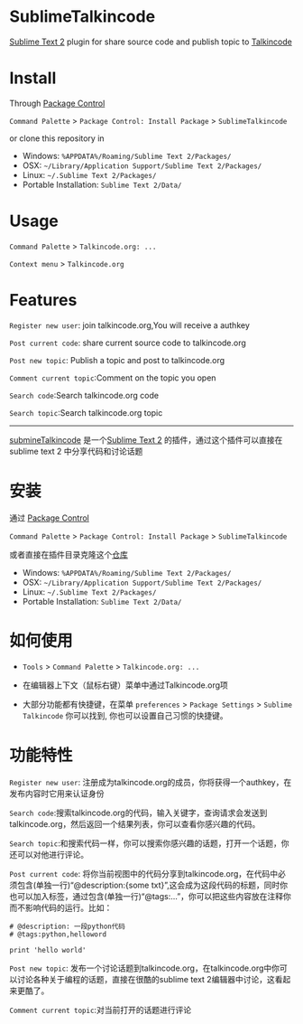 SublimeTalkincode
=================

[Sublime Text 2](http://www.sublimetext.com/2) plugin for share source code and publish topic to [Talkincode](http://www.talkincode.org) 

Install
=======

Through [Package Control](http://wbond.net/sublime_packages/package_control)

`Command Palette` > `Package Control: Install Package` > `SublimeTalkincode`

or clone this repository in

* Windows: `%APPDATA%/Roaming/Sublime Text 2/Packages/`
* OSX: `~/Library/Application Support/Sublime Text 2/Packages/`
* Linux: `~/.Sublime Text 2/Packages/`
* Portable Installation: `Sublime Text 2/Data/`

Usage
=====

`Command Palette` > `Talkincode.org: ...`

`Context menu` > `Talkincode.org`

Features
========

`Register new user`: join talkincode.org,You will receive a authkey

`Post current code`: share current source code to talkincode.org

`Post new topic`: Publish a topic and post to talkincode.org

`Comment current topic`:Comment on the topic you open

`Search code`:Search talkincode.org code

`Search topic`:Search talkincode.org topic

*************************************************************************
[submineTalkincode](http://www.talkincode.org) 是一个[Sublime Text 2](http://www.sublimetext.com/2) 的插件，通过这个插件可以直接在sublime text 2 中分享代码和讨论话题 

安装
=======

通过 [Package Control](http://wbond.net/sublime_packages/package_control)

`Command Palette` > `Package Control: Install Package` > `SublimeTalkincode`

或者直接在插件目录克隆这个[仓库](https://github.com/jamiesun/SublimeTalkincode)

* Windows: `%APPDATA%/Roaming/Sublime Text 2/Packages/`
* OSX: `~/Library/Application Support/Sublime Text 2/Packages/`
* Linux: `~/.Sublime Text 2/Packages/`
* Portable Installation: `Sublime Text 2/Data/`

如何使用
========

* `Tools` > `Command Palette` > `Talkincode.org: ...`

* 在编辑器上下文（鼠标右键）菜单中通过Talkincode.org项

* 大部分功能都有快捷键，在菜单 `preferences` > `Package Settings` > `Sublime Talkincode` 你可以找到,   你也可以设置自己习惯的快捷键。

功能特性
========

`Register new user`: 注册成为talkincode.org的成员，你将获得一个authkey，在发布内容时它用来认证身份

`Search code`:搜索talkincode.org的代码，输入关键字，查询请求会发送到talkincode.org，然后返回一个结果列表，你可以查看你感兴趣的代码。

`Search topic`:和搜索代码一样，你可以搜索你感兴趣的话题，打开一个话题，你还可以对他进行评论。

`Post current code`: 将你当前视图中的代码分享到talkincode.org，在代码中必须包含(单独一行)“@description:{some txt}”,这会成为这段代码的标题，同时你也可以加入标签，通过包含(单独一行)“@tags:...”，你可以把这些内容放在注释你而不影响代码的运行。比如：

    # @description: 一段python代码
    # @tags:python,helloword

    print 'hello world'

`Post new topic`: 发布一个讨论话题到talkincode.org，在talkincode.org中你可以讨论各种关于编程的话题，直接在很酷的sublime text 2编辑器中讨论，这看起来更酷了。

`Comment current topic`:对当前打开的话题进行评论